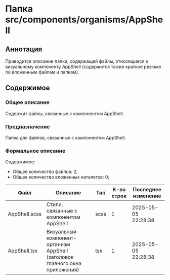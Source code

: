 # Папка src/components/organisms/AppShell

## Аннотация

Приводится описание папки, содержащей файлы, относящиеся к визуальному компоненту AppShell (содержится также 
краткое резюме по вложенным файлам и папкам).

## Содержимое

### Общее описание

Содержит файлы, связанные с компонентом AppShell.

### Предназначение

Папка для файлов, связанных с компонентом AppShell.

### Формальное описание

Содержимое:
* Общее количество файлов: 2;
* Общее количество вложенных каталогов: 0;

| Файл           | Описание                                                                     | Тип  | К-во строк | Последнее изменение |
|----------------|------------------------------------------------------------------------------|------|------------|---------------------|
| AppShell.scss | Стили, связанные с компонентом AppShell                                     | scss | 1          | 2025-05-05 22:28:38 |
| AppShell.tsx  | Визуальный компонент-организм AppShell (заголовок главного окна приложения) | tsx  | 1          | 2025-05-05 22:28:38 |

